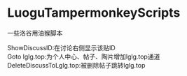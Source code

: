 # LuoguTampermonkeyScripts
一些洛谷用油猴脚本

ShowDiscussID:在讨论右侧显示该贴ID  
Goto lglg.top:为个人中心、帖子、陶片增加lglg.top通道  
DeleteDiscussToLglg.top:被删除帖子跳转lglg.top  
